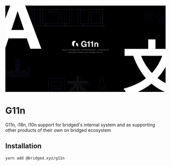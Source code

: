 ![](./branding/g11n-cover-shaed.png)



# G11n

G11n, i18n, l10n support for bridged's internal system and as supporting other products of their own on bridged ecosystem


## Installation
```
yarn add @bridged.xyz/g11n
```